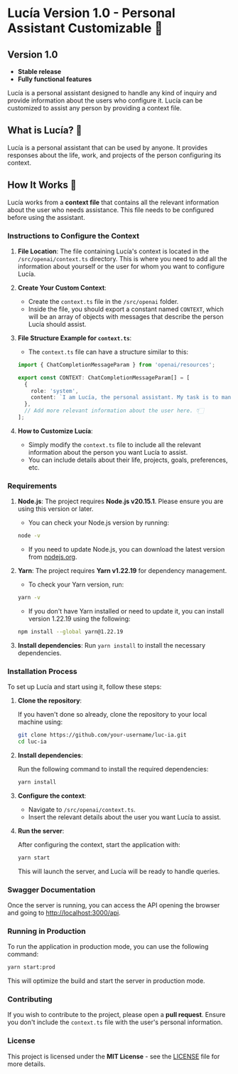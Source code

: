 # Lucía Version 1.0 - Personal Assistant Customizable 🤖

## Version 1.0

- **Stable release**
- **Fully functional features**

Lucía is a personal assistant designed to handle any kind of inquiry and provide information about the users who configure it. Lucía can be customized to assist any person by providing a context file.

## What is Lucía? 🤔

Lucía is a personal assistant that can be used by anyone. It provides responses about the life, work, and projects of the person configuring its context.

## How It Works 🧐

Lucía works from a **context file** that contains all the relevant information about the user who needs assistance. This file needs to be configured before using the assistant.

### Instructions to Configure the Context

1. **File Location**: The file containing Lucía's context is located in the `/src/openai/context.ts` directory. This is where you need to add all the information about yourself or the user for whom you want to configure Lucía.

2. **Create Your Custom Context**:

   - Create the `context.ts` file in the `/src/openai` folder.
   - Inside the file, you should export a constant named `CONTEXT`, which will be an array of objects with messages that describe the person Lucía should assist.

3. **File Structure Example for `context.ts`**:

   - The `context.ts` file can have a structure similar to this:

   ```typescript
   import { ChatCompletionMessageParam } from 'openai/resources';

   export const CONTEXT: ChatCompletionMessageParam[] = [
     {
       role: 'system',
       content: `I am Lucía, the personal assistant. My task is to manage everything related to the user and provide information when needed.`,
     },
     // Add more relevant information about the user here. 👇🏻
   ];
   ```

4. **How to Customize Lucía**:
   - Simply modify the `context.ts` file to include all the relevant information about the person you want Lucía to assist.
   - You can include details about their life, projects, goals, preferences, etc.

### Requirements

1. **Node.js**: The project requires **Node.js v20.15.1**. Please ensure you are using this version or later.

   - You can check your Node.js version by running:

   ```bash
   node -v
   ```

   - If you need to update Node.js, you can download the latest version from [nodejs.org](https://nodejs.org/).

2. **Yarn**: The project requires **Yarn v1.22.19** for dependency management.

   - To check your Yarn version, run:

   ```bash
   yarn -v
   ```

   - If you don't have Yarn installed or need to update it, you can install version 1.22.19 using the following:

   ```bash
   npm install --global yarn@1.22.19
   ```

3. **Install dependencies**: Run `yarn install` to install the necessary dependencies.

### Installation Process

To set up Lucía and start using it, follow these steps:

1. **Clone the repository**:

   If you haven't done so already, clone the repository to your local machine using:

   ```bash
   git clone https://github.com/your-username/luc-ia.git
   cd luc-ia
   ```

2. **Install dependencies**:

   Run the following command to install the required dependencies:

   ```bash
   yarn install
   ```

3. **Configure the context**:

   - Navigate to `/src/openai/context.ts`.
   - Insert the relevant details about the user you want Lucía to assist.

4. **Run the server**:

   After configuring the context, start the application with:

   ```bash
   yarn start
   ```

   This will launch the server, and Lucía will be ready to handle queries.

### Swagger Documentation

Once the server is running, you can access the API opening the browser and going to [http://localhost:3000/api](http://localhost:3000/api).

### Running in Production

To run the application in production mode, you can use the following command:

```bash
yarn start:prod
```

This will optimize the build and start the server in production mode.

### Contributing

If you wish to contribute to the project, please open a **pull request**. Ensure you don't include the `context.ts` file with the user's personal information.

### License

This project is licensed under the **MIT License** - see the [LICENSE](LICENSE) file for more details.
